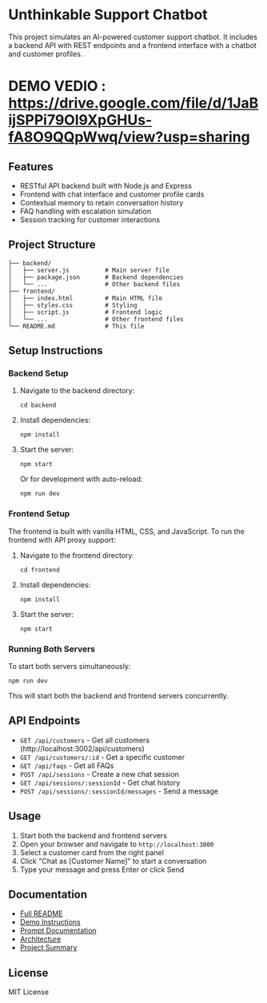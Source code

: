 # Unthinkable Support Chatbot

This project simulates an AI-powered customer support chatbot. It includes a backend API with REST endpoints and a frontend interface with a chatbot and customer profiles.

# DEMO VEDIO : https://drive.google.com/file/d/1JaBijSPPi79Ol9XpGHUs-fA8O9QQpWwq/view?usp=sharing

## Features

- RESTful API backend built with Node.js and Express
- Frontend with chat interface and customer profile cards
- Contextual memory to retain conversation history
- FAQ handling with escalation simulation
- Session tracking for customer interactions

## Project Structure

```
├── backend/
│   ├── server.js          # Main server file
│   ├── package.json       # Backend dependencies
│   └── ...                # Other backend files
├── frontend/
│   ├── index.html         # Main HTML file
│   ├── styles.css         # Styling
│   ├── script.js          # Frontend logic
│   └── ...                # Other frontend files
└── README.md              # This file
```

## Setup Instructions

### Backend Setup

1. Navigate to the backend directory:
   ```
   cd backend
   ```

2. Install dependencies:
   ```
   npm install
   ```

3. Start the server:
   ```
   npm start
   ```
   
   Or for development with auto-reload:
   ```
   npm run dev
   ```

### Frontend Setup

The frontend is built with vanilla HTML, CSS, and JavaScript. To run the frontend with API proxy support:

1. Navigate to the frontend directory:
   ```
   cd frontend
   ```

2. Install dependencies:
   ```
   npm install
   ```

3. Start the server:
   ```
   npm start
   ```

### Running Both Servers

To start both servers simultaneously:

```
npm run dev
```

This will start both the backend and frontend servers concurrently.

## API Endpoints

- `GET /api/customers` - Get all customers (http://localhost:3002/api/customers)
- `GET /api/customers/:id` - Get a specific customer
- `GET /api/faqs` - Get all FAQs
- `POST /api/sessions` - Create a new chat session
- `GET /api/sessions/:sessionId` - Get chat history
- `POST /api/sessions/:sessionId/messages` - Send a message

## Usage

1. Start both the backend and frontend servers
2. Open your browser and navigate to `http://localhost:3000`
3. Select a customer card from the right panel
4. Click "Chat as [Customer Name]" to start a conversation
5. Type your message and press Enter or click Send

## Documentation

- [Full README](./README.md)
- [Demo Instructions](./DEMO.md)
- [Prompt Documentation](./PROMPTS.md)
- [Architecture](./architecture.md)
- [Project Summary](./SUMMARY.md)

## License

MIT License
